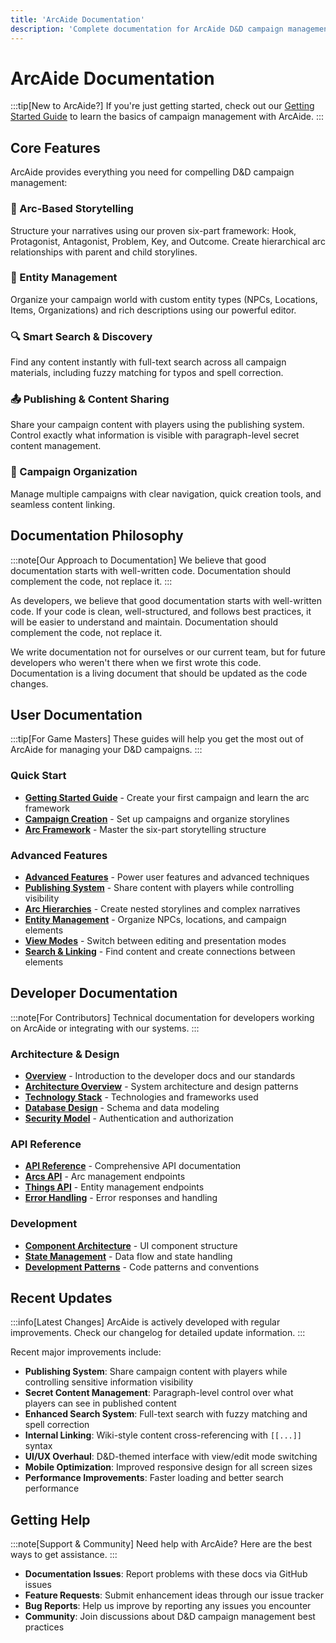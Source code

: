 ```yaml
---
title: 'ArcAide Documentation'
description: 'Complete documentation for ArcAide D&D campaign management application'
---
```


# ArcAide Documentation

:::tip[New to ArcAide?]
If you're just getting started, check out our [Getting Started Guide](/documentation/user-guide/getting-started/) to learn the basics of campaign management with ArcAide.
:::

## Core Features

ArcAide provides everything you need for compelling D&D campaign management:

### 📖 Arc-Based Storytelling

Structure your narratives using our proven six-part framework: Hook, Protagonist, Antagonist, Problem, Key, and Outcome. Create hierarchical arc relationships with parent and child storylines.

### 🏰 Entity Management

Organize your campaign world with custom entity types (NPCs, Locations, Items, Organizations) and rich descriptions using our powerful editor.

### 🔍 Smart Search & Discovery

Find any content instantly with full-text search across all campaign materials, including fuzzy matching for typos and spell correction.

### 📤 Publishing & Content Sharing

Share your campaign content with players using the publishing system. Control exactly what information is visible with paragraph-level secret content management.

### 🎯 Campaign Organization

Manage multiple campaigns with clear navigation, quick creation tools, and seamless content linking.

## Documentation Philosophy

:::note[Our Approach to Documentation]
We believe that good documentation starts with well-written code. Documentation should complement the code, not replace it.
:::

As developers, we believe that good documentation starts with well-written code. If your code is clean, well-structured, and follows best practices, it will be easier to understand and maintain. Documentation should complement the code, not replace it.

We write documentation not for ourselves or our current team, but for future developers who weren't there when we first wrote this code. Documentation is a living document that should be updated as the code changes.

## User Documentation

:::tip[For Game Masters]
These guides will help you get the most out of ArcAide for managing your D&D campaigns.
:::

### Quick Start

- **[Getting Started Guide](/documentation/user-guide/getting-started/)** - Create your first campaign and learn the arc framework
- **[Campaign Creation](/documentation/user-guide/getting-started/#creating-your-first-campaign)** - Set up campaigns and organize storylines
- **[Arc Framework](/documentation/user-guide/getting-started/#the-arc-framework)** - Master the six-part storytelling structure

### Advanced Features

- **[Advanced Features](/documentation/user-guide/advanced-features/)** - Power user features and advanced techniques
- **[Publishing System](/documentation/user-guide/advanced-features/#publishing-and-content-sharing)** - Share content with players while controlling visibility
- **[Arc Hierarchies](/documentation/user-guide/advanced-features/#arc-hierarchies)** - Create nested storylines and complex narratives
- **[Entity Management](/documentation/user-guide/advanced-features/#managing-campaign-entities)** - Organize NPCs, locations, and campaign elements
- **[View Modes](/documentation/user-guide/advanced-features/#view-and-edit-modes)** - Switch between editing and presentation modes
- **[Search & Linking](/documentation/user-guide/advanced-features/#search-and-discovery)** - Find content and create connections between elements

## Developer Documentation

:::note[For Contributors]
Technical documentation for developers working on ArcAide or integrating with our systems.
:::

### Architecture & Design

- **[Overview](/documentation/developers/overview/)** - Introduction to the developer docs and our standards
- **[Architecture Overview](/documentation/developers/architecture/overview/)** - System architecture and design patterns
- **[Technology Stack](/documentation/developers/architecture/technology-stack/)** - Technologies and frameworks used
- **[Database Design](/documentation/developers/architecture/database-design/)** - Schema and data modeling
- **[Security Model](/documentation/developers/architecture/security-model/)** - Authentication and authorization

### API Reference

- **[API Reference](/documentation/developers/api-reference/overview/)** - Comprehensive API documentation
- **[Arcs API](/documentation/developers/api-reference/arcs/)** - Arc management endpoints
- **[Things API](/documentation/developers/api-reference/things/)** - Entity management endpoints
- **[Error Handling](/documentation/developers/api-reference/error-handling/)** - Error responses and handling

### Development

- **[Component Architecture](/documentation/developers/architecture/component-architecture/)** - UI component structure
- **[State Management](/documentation/developers/architecture/state-management/)** - Data flow and state handling
- **[Development Patterns](/documentation/developers/architecture/development-patterns/)** - Code patterns and conventions

## Recent Updates

:::info[Latest Changes]
ArcAide is actively developed with regular improvements. Check our changelog for detailed update information.
:::

Recent major improvements include:

- **Publishing System**: Share campaign content with players while controlling sensitive information visibility
- **Secret Content Management**: Paragraph-level control over what players can see in published content
- **Enhanced Search System**: Full-text search with fuzzy matching and spell correction
- **Internal Linking**: Wiki-style content cross-referencing with `[[...]]` syntax
- **UI/UX Overhaul**: D&D-themed interface with view/edit mode switching
- **Mobile Optimization**: Improved responsive design for all screen sizes
- **Performance Improvements**: Faster loading and better search performance

## Getting Help

:::note[Support & Community]
Need help with ArcAide? Here are the best ways to get assistance.
:::

- **Documentation Issues**: Report problems with these docs via GitHub issues
- **Feature Requests**: Submit enhancement ideas through our issue tracker
- **Bug Reports**: Help us improve by reporting any issues you encounter
- **Community**: Join discussions about D&D campaign management best practices
